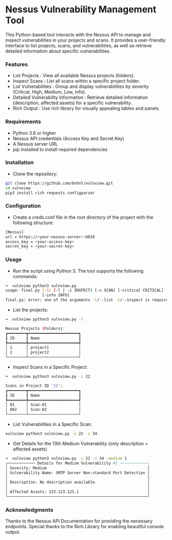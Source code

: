 # Nessus Vulnerability Management Tool

This Python-based tool interacts with the Nessus API to manage and inspect vulnerabilities in your projects and scans. It provides a user-friendly interface to list projects, scans, and vulnerabilities, as well as retrieve detailed information about specific vulnerabilities.

### Features

- List Projects : View all available Nessus projects (folders).
- Inspect Scans : List all scans within a specific project folder.
- List Vulnerabilities : Group and display vulnerabilities by severity (Critical, High, Medium, Low, Info).
- Detailed Vulnerability Information : Retrieve detailed information (description, affected assets) for a specific vulnerability.
- Rich Output : Use rich library for visually appealing tables and panels.

### Requirements

- Python 3.8 or higher
- Nessus API credentials (Access Key and Secret Key)
- A Nessus server URL
- pip installed to install required dependencies

### Installation

- Clone the repository:

```bash
git clone https://github.com/0xhnl/vulnview.git
cd vulnview
pip3 install rich requests configparser
```

### Configuration 

- Create a creds.conf file in the root directory of the project with the following structure:

```bash
[Nessus]
url = https://<your-nessus-server>:8834
access_key = <your-access-key>
secret_key = <your-secret-key>
```

### Usage

- Run the script using Python 3. The tool supports the following commands:

```bash
➜  vulnview python3 vulnview.py 
usage: final.py [-h] (-l | -i INSPECT) [-s SCAN] [-critical CRITICAL] [-high HIGH] [-medium MEDIUM] [-low LOW]
                [-info INFO]
final.py: error: one of the arguments -l/--list -i/--inspect is required
```

- List the projects:

```bash
➜  vulnview python3 vulnview.py -l

Nessus Projects (Folders):
┏━━━━━━━━┳━━━━━━━━━━━━━━━━━━━━━━┓
┃ ID     ┃ Name                 ┃
┡━━━━━━━━╇━━━━━━━━━━━━━━━━━━━━━━┩
│ 1      │ project1             │
│ 2      │ project2             │
└────────┴──────────────────────┘
```

- Inspect Scans in a Specific Project:

```bash
➜  vulnview python3 vulnview.py -i 22

Scans in Project ID '22':
┏━━━━━━━━┳━━━━━━━━━━━━━━━━━━━━━━┓
┃ ID     ┃ Name                 ┃
┡━━━━━━━━╇━━━━━━━━━━━━━━━━━━━━━━┩
│ 01     │ Scan-01              │
│ 002    │ Scan-02              │
└────────┴──────────────────────┘
```

- List Vulnerabilities in a Specific Scan:

```bash
vulnview python3 vulnview.py -i 22 -s 34
```

- Get Details for the 13th Medium Vulnerability (only description + affected assets)

```bash
➜  vulnview python3 vulnview.py -i 22 -s 34 -medium 1
╭──────────── Details for Medium Vulnerability #1 ────────────╮
│ Severity: Medium                                            │
│ Vulnerability Name: SMTP Server Non-standard Port Detection │
│                                                             │
│ Description: No description available.                      │
│                                                             │
│ Affected Assets: 123.123.123.1                              │
╰─────────────────────────────────────────────────────────────╯
```

### Acknowledgments

Thanks to the Nessus API Documentation for providing the necessary endpoints.
Special thanks to the Rich Library for enabling beautiful console output.
